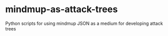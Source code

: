 # mindmup-as-attack-trees
Python scripts for using mindmup JSON as a medium for developing attack trees
